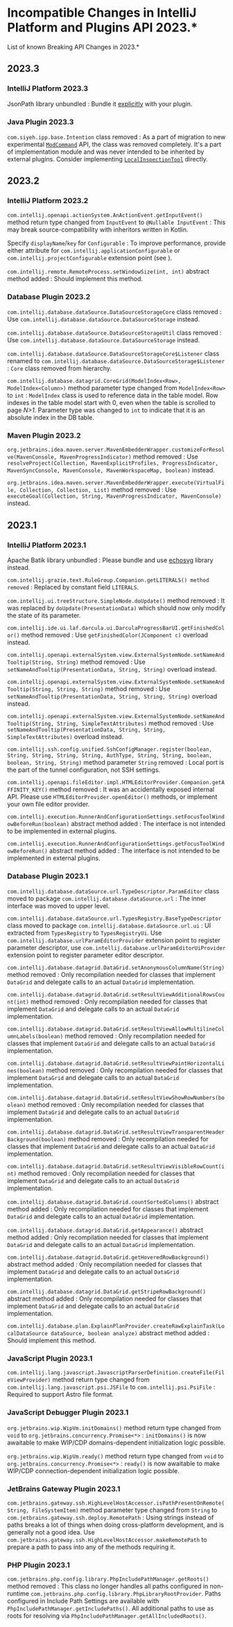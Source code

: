<!-- Copyright 2000-2023 JetBrains s.r.o. and other contributors. Use of this source code is governed by the Apache 2.0 license that can be found in the LICENSE file. -->

# Incompatible Changes in IntelliJ Platform and Plugins API 2023.*

<!--
Before documenting a breaking API change, please make sure that the change cannot be avoided in an alternative way.

APIs marked with @Deprecated(forRemoval=true), @ApiStatus.Experimental, @ApiStatus.Internal/IntellijInternalApi, or @ApiStatus.ScheduledForRemoval don't need to be documented.

To document a new incompatible change, add a new line with the problem pattern followed by a 2nd line with ": "-prefixed human-readable description and recommended fix/action.

The following problem patterns are supported:

<package name> package removed

<class name> class removed
<class name> class renamed to <new class name>
<class name> class moved to package <package name>

<class name>.<method name>(<human-readable parameters>) marked abstract
<class name>.<method name>(<human-readable parameters>) abstract method added
<class name>.<method name>(<human-readable parameters>) method removed
<class name>.<method name>(<human-readable parameters>) method moved to the superclass
<class name>.<method name>(<human-readable parameters>) method return type changed from <before> to <after>
<class name>.<method name>(<human-readable parameters>) method visibility changed from <before> to <after>
<class name>.<method name>(<human-readable parameters>) method marked final
<class name>.<method name>(<human-readable parameters>) method parameter <type> removed
<class name>.<method name>(<human-readable parameters>) method parameter type changed from <before> to <after>
<class name>.<method name> method <parameter name> parameter marked @<class name>
<class name> (class|interface) now (extends|implements) <class name> and inherits its final method <method name>(<human-readable parameters>)?
<class name> (class|interface) now (extends|implements) <class name> and inherits its abstract method <method name>(<human-readable parameters>)?
<class name> class now interface

<class name>(<human-readable parameters>) constructor removed
<class name>(<human-readable parameters>) constructor parameter <type> removed
<class name>(<human-readable parameters>) constructor parameter type changed from <before> to <after>
<class name>(<human-readable parameters>) constructor visibility changed from <before> to <after>

<class name>.<field name> field removed
<class name>.<field name> field moved to the superclass
<class name>.<field name> field type changed from <before> to <after>
<class name>.<field name> field visibility changed from <before> to <after>

<property name> property removed from resource bundle <bundle name>

Where the placeholders must be enclosed in code quotes (`name`):

<class name> is a fully-qualified name of the class, e.g. `com.intellij.openapi.actionSystem.AnAction$InnerClass`.
<method name> is the exact method's name. Note that constructors have dedicated patterns.
<human-readable parameters> is a string representing parameters, which are not necessarily fully qualified. They do not affect the parser. For example, instead of (java.lang.Object, java.util.List, int) you are free to write (Object, List<String>, int)
<parameter name> is exact name of the method's parameter
<property name> is a full name of a property from .properties file, like `some.action.description`
<bundle name> is a fully qualified name of the property bundle, which includes its package, like `message.IdeBundle`

NOTE: If a code change you're trying to document doesn't match any of the above patterns, fill in a ticket in the YouTrack.
An example of a ticket is https://youtrack.jetbrains.com/issue/MP-1218. Until supported, you may document the change as you prefer, and I will correct it later.

NOTE: You are allowed to prettify the pattern using links: [`org.example.Foo`](https://github.com/JetBrains/intellij-community/tree/master/)

NOTE: Entries not starting with code quotes (`name`) can be added to document non-code changes and will be skipped in API verification.
-->

<link-summary>List of known Breaking API Changes in 2023.*</link-summary>

<include from="snippets.md" element-id="apiChangesHeader"/>

<include from="snippets.md" element-id="apiChangesJavaVersion"/>

<include from="tools_gradle_intellij_plugin.md" element-id="gradle_plugin_223_problem"/>

## 2023.3

### IntelliJ Platform 2023.3

JsonPath library unbundled
: Bundle it [explicitly](https://youtrack.jetbrains.com/issue/IDEA-328219) with your plugin.

### Java Plugin 2023.3

`com.siyeh.ipp.base.Intention` class removed
: As a part of migration to new experimental [`ModCommand`](%gh-ic%/platform/analysis-api/src/com/intellij/modcommand/ModCommand.java) API, the class was removed completely. It's a part of implementation module and was never intended to be inherited by external plugins. Consider implementing [`LocalInspectionTool`](%gh-ic%/platform/analysis-api/src/com/intellij/codeInspection/LocalInspectionTool.java) directly.

## 2023.2

### IntelliJ Platform 2023.2

`com.intellij.openapi.actionSystem.AnActionEvent.getInputEvent()` method return type changed from `InputEvent` to `@Nullable InputEvent`
: This may break source-compatibility with inheritors written in Kotlin.

Specify `displayName`/`key` for `Configurable`
: To improve performance, provide either attribute for `com.intellij.applicationConfigurable` or `com.intellij.projectConfigurable` extension point (see [](settings_guide.md)).

`com.intellij.remote.RemoteProcess.setWindowSize(int, int)` abstract method added
: Should implement this method.

### Database Plugin 2023.2

`com.intellij.database.dataSource.DataSourceStorageCore` class removed
: Use `com.intellij.database.dataSource.DataSourceStorage` instead.

`com.intellij.database.dataSource.DataSourceStorageUtil` class removed
: Use `com.intellij.database.dataSource.DataSourceStorage` instead.

`com.intellij.database.dataSource.DataSourceStorageCore$Listener` class renamed to `com.intellij.database.dataSource.DataSourceStorage$Listener`
: `Core` class removed from hierarchy.

`com.intellij.database.datagrid.CoreGrid(ModelIndex<Row>, ModelIndex<Column>)` method parameter type changed from `ModelIndex<Row>` to `int`
: `ModelIndex` class is used to reference data in the table model. Row indexes in the table model start with 0, even when the table is scrolled to page _N>1_. Parameter type was changed to `int` to indicate that it is an absolute index in the DB table.

### Maven Plugin 2023.2

`org.jetbrains.idea.maven.server.MavenEmbedderWrapper.customizeForResolve(MavenConsole, MavenProgressIndicator)` method removed
: Use `resolveProject(Collection, MavenExplicitProfiles, ProgressIndicator, MavenSyncConsole, MavenConsole, MavenWorkspaceMap, boolean)` instead.

`org.jetbrains.idea.maven.server.MavenEmbedderWrapper.execute(VirtualFile, Collection, Collection, List)` method removed
: Use `executeGoal(Collection, String, MavenProgressIndicator, MavenConsole)` instead.

## 2023.1

### IntelliJ Platform 2023.1

Apache Batik library unbundled
: Please bundle and use [echosvg](https://github.com/css4j/echosvg) library instead.

`com.intellij.grazie.text.RuleGroup.Companion.getLITERALS() method removed`
: Replaced by constant field `LITERALS`.

`com.intellij.ui.treeStructure.SimpleNode.doUpdate()` method removed
: It was replaced by `doUpdate(PresentationData)` which should now only modify the state of its parameter.

`com.intellij.ide.ui.laf.darcula.ui.DarculaProgressBarUI.getFinishedColor()` method removed
: Use `getFinishedColor(JComponent c)` overload instead.

`com.intellij.openapi.externalSystem.view.ExternalSystemNode.setNameAndTooltip(String, String)` method removed
: Use `setNameAndTooltip(PresentationData, String, String)` overload instead.

`com.intellij.openapi.externalSystem.view.ExternalSystemNode.setNameAndTooltip(String, String, String)` method removed
: Use `setNameAndTooltip(PresentationData, String, String, String)` overload instead.

`com.intellij.openapi.externalSystem.view.ExternalSystemNode.setNameAndTooltip(String, String, SimpleTextAttributes)` method removed
: Use `setNameAndTooltip(PresentationData, String, String, SimpleTextAttributes)` overload instead.

`com.intellij.ssh.config.unified.SshConfigManager.register(boolean, String, String, String, String, AuthType, String, String, boolean, boolean, String, String)` method parameter `String` removed
: Local port is the part of the tunnel configuration, not SSH settings.

`com.intellij.openapi.fileEditor.impl.HTMLEditorProvider.Companion.getAFFINITY_KEY()` method removed
: It was an accidentally exposed internal API. Please use `HTMLEditorProvider.openEditor()` methods, or implement your own file editor provider.

`com.intellij.execution.RunnerAndConfigurationSettings.setFocusToolWindowBeforeRun(boolean)` abstract method added
: The interface is not intended to be implemented in external plugins.

`com.intellij.execution.RunnerAndConfigurationSettings.getFocusToolWindowBeforeRun()` abstract method added
: The interface is not intended to be implemented in external plugins.

### Database Plugin 2023.1

`com.intellij.database.dataSource.url.TypeDescriptor.ParamEditor` class moved to package `com.intellij.database.dataSource.url`
: The inner interface was moved to upper level.

`com.intellij.database.dataSource.url.TypesRegistry.BaseTypeDescriptor` class moved to package `com.intellij.database.dataSource.url.ui`
: UI extracted from `TypesRegistry` to `TypesRegistryUi`. Use `com.intellij.database.urlParamEditorProvider` extension point to register parameter descriptor, use `com.intellij.database.urlParamEditorUiProvider` extension point to register parameter editor descriptor.

`com.intellij.database.datagrid.DataGrid.setAnonymousColumnName(String)` method removed
: Only recompilation needed for classes that implement `DataGrid` and delegate calls to an actual `DataGrid` implementation.

`com.intellij.database.datagrid.DataGrid.setResultViewAdditionalRowsCount(int)` method removed
: Only recompilation needed for classes that implement `DataGrid` and delegate calls to an actual `DataGrid` implementation.

`com.intellij.database.datagrid.DataGrid.setResultViewAllowMultilineColumnLabels(boolean)` method removed
: Only recompilation needed for classes that implement `DataGrid` and delegate calls to an actual `DataGrid` implementation.

`com.intellij.database.datagrid.DataGrid.setResultViewPaintHorizontalLines(boolean)` method removed
: Only recompilation needed for classes that implement `DataGrid` and delegate calls to an actual `DataGrid` implementation.

`com.intellij.database.datagrid.DataGrid.setResultViewShowRowNumbers(boolean)` method removed
: Only recompilation needed for classes that implement `DataGrid` and delegate calls to an actual `DataGrid` implementation.

`com.intellij.database.datagrid.DataGrid.setResultViewTransparentHeaderBackground(boolean)` method removed
: Only recompilation needed for classes that implement `DataGrid` and delegate calls to an actual `DataGrid` implementation.

`com.intellij.database.datagrid.DataGrid.setResultViewVisibleRowCount(int)` method removed
: Only recompilation needed for classes that implement `DataGrid` and delegate calls to an actual `DataGrid` implementation.

`com.intellij.database.datagrid.DataGrid.countSortedColumns()` abstract method added
: Only recompilation needed for classes that implement `DataGrid` and delegate calls to an actual `DataGrid` implementation.

`com.intellij.database.datagrid.DataGrid.getAppearance()` abstract method added
: Only recompilation needed for classes that implement `DataGrid` and delegate calls to an actual `DataGrid` implementation.

`com.intellij.database.datagrid.DataGrid.getHoveredRowBackground()` abstract method added
: Only recompilation needed for classes that implement `DataGrid` and delegate calls to an actual `DataGrid` implementation.

`com.intellij.database.datagrid.DataGrid.getStripeRowBackground()` abstract method added
: Only recompilation needed for classes that implement `DataGrid` and delegate calls to an actual `DataGrid` implementation.

`com.intellij.database.plan.ExplainPlanProvider.createRawExplainTask(LocalDataSource dataSource, boolean analyze)` abstract method added
: Should implement this method.

### JavaScript Plugin 2023.1

`com.intellij.lang.javascript.JavascriptParserDefinition.createFile(FileViewProvider)` method return type changed from `com.intellij.lang.javascript.psi.JSFile` to `com.intellij.psi.PsiFile`
: Required to support Astro file format.

### JavaScript Debugger Plugin 2023.1

`org.jetbrains.wip.WipVm.initDomains()` method return type changed from `void` to `org.jetbrains.concurrency.Promise<*>`
: `initDomains()` is now awaitable to make WIP/CDP domains-dependent initialization logic possible.

`org.jetbrains.wip.WipVm.ready()` method return type changed from `void` to `org.jetbrains.concurrency.Promise<*>`
: `ready()` is now awaitable to make WIP/CDP connection-dependent initialization logic possible.

### JetBrains Gateway Plugin 2023.1

`com.jetbrains.gateway.ssh.HighLevelHostAccessor.isPathPresentOnRemote(String, FileSystemItem)` method parameter type changed from `String` to `com.jetbrains.gateway.ssh.deploy.RemotePath`
: Using strings instead of paths breaks a lot of things when doing cross-platform development, and is generally not a good idea. Use `com.jetbrains.gateway.ssh.HighLevelHostAccessor.makeRemotePath` to prepare a path to pass into any of the methods requiring it.

### PHP Plugin 2023.1

`com.jetbrains.php.config.library.PhpIncludePathManager.getRoots()` method removed
: This class no longer handles all paths configured in non-runtime `com.jetbrains.php.config.library.PhpLibraryRootProvider`. Paths configured in <control>Include Path Settings</control> are available with `PhpIncludePathManager.getIncludePaths()`. All additional paths to use as roots for resolving via `PhpIncludePathManager.getAllIncludedRoots()`.
